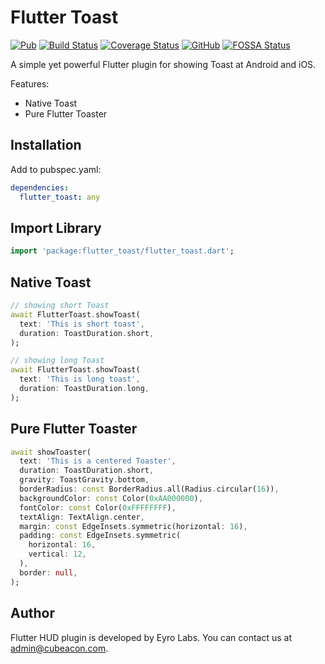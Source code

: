 # Flutter Toast

[![Pub](https://img.shields.io/pub/v/flutter_toast)](https://pub.dev/packages/flutter_toast) [![Build Status](https://travis-ci.org/eyro-labs/flutter_toast.svg?branch=master)](https://travis-ci.org/eyro-labs/flutter_toast) [![Coverage Status](https://coveralls.io/repos/github/eyro-labs/flutter_toast/badge.svg?branch=master)](https://coveralls.io/github/eyro-labs/flutter_toast?branch=master) [![GitHub](https://img.shields.io/github/license/eyro-labs/flutter_toast?color=2196F3)](https://github.com/eyro-labs/flutter_toast/blob/master/LICENSE) [![FOSSA Status](https://app.fossa.com/api/projects/git%2Bgithub.com%2Feyro-labs%2Fflutter_toast.svg?type=shield)](https://app.fossa.com/projects/git%2Bgithub.com%2Feyro-labs%2Fflutter_toast?ref=badge_shield)

A simple yet powerful Flutter plugin for showing Toast at Android and iOS.

Features:
* Native Toast
* Pure Flutter Toaster

## Installation

Add to pubspec.yaml:

```yaml
dependencies:
  flutter_toast: any
```

## Import Library
```dart   
import 'package:flutter_toast/flutter_toast.dart';
```

## Native Toast
```dart
// showing short Toast
await FlutterToast.showToast(
  text: 'This is short toast',
  duration: ToastDuration.short,
);

// showing long Toast
await FlutterToast.showToast(
  text: 'This is long toast',
  duration: ToastDuration.long,
);
```

## Pure Flutter Toaster

```dart
await showToaster(
  text: 'This is a centered Toaster',
  duration: ToastDuration.short,
  gravity: ToastGravity.bottom,
  borderRadius: const BorderRadius.all(Radius.circular(16)),
  backgroundColor: const Color(0xAA000000),
  fontColor: const Color(0xFFFFFFFF),
  textAlign: TextAlign.center,
  margin: const EdgeInsets.symmetric(horizontal: 16),
  padding: const EdgeInsets.symmetric(
    horizontal: 16,
    vertical: 12,
  ),
  border: null,
);
```

## Author

Flutter HUD plugin is developed by Eyro Labs. You can contact us at <admin@cubeacon.com>.